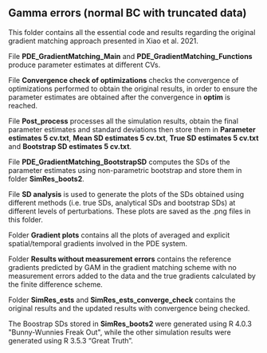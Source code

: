 ## Gamma errors (normal BC with truncated data) ##
This folder contains all the essential code and results regarding the original gradient matching approach presented in Xiao et al. 2021.  

File **PDE_GradientMatching_Main** and **PDE_GradientMatching_Functions** produce parameter estimates at different CVs. 

File **Convergence check of optimizations** checks the convergence of optimizations performed to obtain the original results, in order to ensure the parameter estimates are obtained after the convergence in **optim** is reached. 

File **Post_process** processes all the simulation results, obtain the final parameter estimates and standard deviations then store them in **Parameter estimates 5 cv.txt**, **Mean SD estimates 5 cv.txt**, **True SD estimates 5 cv.txt** and **Bootstrap SD estimates 5 cv.txt**.

File **PDE_GradientMatching_BootstrapSD** computes the SDs of the parameter estimates using non-parametric bootstrap and store them in folder **SimRes_boots2**.

File **SD analysis** is used to generate the plots of the SDs obtained using different methods (i.e. true SDs, analytical SDs and bootstrap SDs) at different levels of perturbations. These plots are saved as the .png files in this folder.

Folder **Gradient plots** contains all the plots of averaged and explicit spatial/temporal gradients involved in the PDE system.

Folder **Results without measurement errors** contains the reference gradients predicted by GAM in the gradient matching scheme with no measurement errors added to the data and the true gradients calculated by the finite difference scheme. 
 
Folder **SimRes_ests** and **SimRes_ests_converge_check** contains the original results and the updated results with convergence being checked.

The Boostrap SDs stored in **SimRes_boots2** were generated using R 4.0.3 "Bunny-Wunnies Freak Out", while the other simulation results were generated using R 3.5.3 “Great Truth”.
